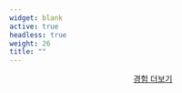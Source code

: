 ```yaml
---
widget: blank
active: true
headless: true
weight: 26
title: ""
---
```

<p style="text-align:center; margin-top: 8px;">
  <a class="btn btn-primary" href="/experience/">경험 더보기</a>
</p>